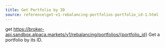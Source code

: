 ```yaml
---
title: Get Portfolio by ID
source: reference\get-v1-rebalancing-portfolios-portfolio_id-1.html
---
```


get https://broker-api.sandbox.alpaca.markets/v1/rebalancing/portfolios/{portfolio_id}
Get a portfolio by its ID.

